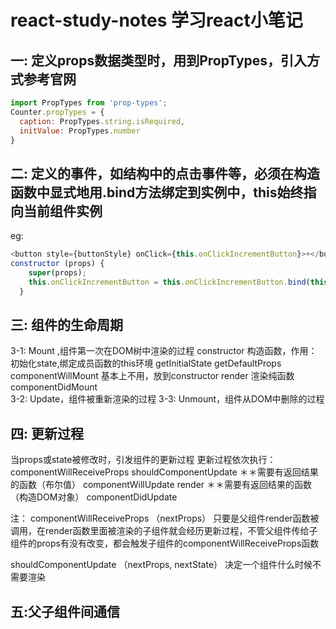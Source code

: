 # react-study-notes 学习react小笔记
## 一: 定义props数据类型时，用到PropTypes，引入方式参考官网
```js
import PropTypes from 'prop-types';
Counter.propTypes = {
  caption: PropTypes.string.isRequired,
  initValue: PropTypes.number
}
```
## 二: 定义的事件，如结构中的点击事件等，必须在构造函数中显式地用.bind方法绑定到实例中，this始终指向当前组件实例
eg:
```js
<button style={buttonStyle} onClick={this.onClickIncrementButton}>+</button>
constructor (props) {
    super(props);
    this.onClickIncrementButton = this.onClickIncrementButton.bind(this);
  }
```
## 三: 组件的生命周期
3-1: Mount ,组件第一次在DOM树中渲染的过程
constructor 构造函数，作用：初始化state,绑定成员函数的this环境
getInitialState
getDefaultProps
componentWillMount 基本上不用，放到constructor
render  渲染纯函数
componentDidMount  
3-2: Update，组件被重新渲染的过程
3-3: Unmount，组件从DOM中删除的过程

## 四: 更新过程
当props或state被修改时，引发组件的更新过程
更新过程依次执行：
componentWillReceiveProps
shouldComponentUpdate  ＊＊需要有返回结果的函数（布尔值）
componentWillUpdate
render  ＊＊需要有返回结果的函数（构造DOM对象）
componentDidUpdate

注：
componentWillReceiveProps  （nextProps）
只要是父组件render函数被调用，在render函数里面被渲染的子组件就会经历更新过程，不管父组件传给子组件的props有没有改变，都会触发子组件的componentWillReceiveProps函数

shouldComponentUpdate （nextProps, nextState）
决定一个组件什么时候不需要渲染

## 五:父子组件间通信
